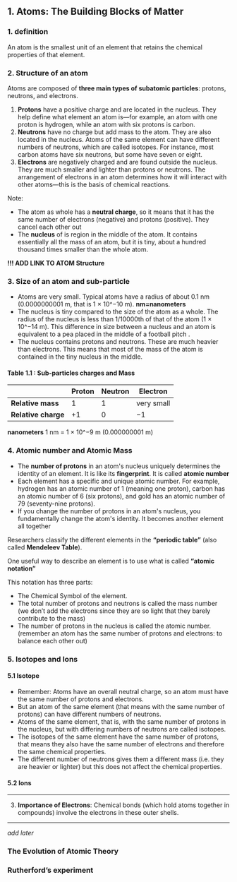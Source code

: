 ## 1. Atoms: The Building Blocks of Matter

### 1. definition 

 An atom is the smallest unit of an element that retains the chemical properties of that element.

### 2. Structure of an atom 

Atoms are composed of **three main types of subatomic particles**: protons, neutrons, and electrons. 


1.	**Protons** have a positive charge and are located in the nucleus. They help define what element an atom is—for example, an atom with one proton is hydrogen, while an atom with six protons is carbon.
2.	**Neutrons** have no charge but add mass to the atom. They are also located in the nucleus. Atoms of the same element can have different numbers of neutrons, which are called isotopes. For instance, most carbon atoms have six neutrons, but some have seven or eight.
3.	**Electrons** are negatively charged and are found outside the nucleus. They are much smaller and lighter than protons or neutrons. The arrangement of electrons in an atom determines how it will interact with other atoms—this is the basis of chemical reactions.

Note:
 - The atom as whole has a **neutral charge**, so it means that it has the same number of electrons (negative) and protons (positive). They cancel each other out 
 - The **nucleus** of is region in the middle of the atom. It contains essentially all the mass of an atom, but it is tiny, about a hundred thousand times smaller than the whole atom.


**!!!  ADD LINK TO ATOM Structure**

### 3. Size of an atom and sub-particle 

- Atoms are very small. Typical atoms have a radius of about 0.1 nm (0.0000000001 m, that is 1 × 10^−10 m). **nm=nanometers**
- The nucleus is tiny compared to the size of the atom as a whole. The radius of the nucleus is less than 1/10000th of that of the atom (1 × 10^−14 m). This difference in size between a nucleus and an atom is equivalent to a pea placed in the middle of a football pitch .
- The nucleus contains protons and neutrons. These are much heavier than electrons. This means that most of the mass of the atom is contained in the tiny nucleus in the middle.

#### Table 1.1 : Sub-particles charges and Mass 

|            | Proton | Neutron | Electron     |
|------------|--------|---------|-------------|
| **Relative mass**   | 1      | 1       | very small   |
| **Relative charge** | +1     | 0       | −1           |

**nanometers**
1 nm = 1 × 10^−9 m (0.000000001 m)


### 4. Atomic number and Atomic Mass 

- The **number of protons** in an atom's nucleus uniquely determines the identity of an element. It is like its **fingerprint**. It is called **atomic number**
- Each element has a specific and unique atomic number. For example, hydrogen has an atomic number of 1 (meaning one proton), carbon has an atomic number of 6 (six protons), and gold has an atomic number of 79 (seventy-nine protons).
- If you change the number of protons in an atom's nucleus, you fundamentally change the atom's identity. It becomes another element all together

Researchers classify the different elements in the **“periodic table”** (also called **Mendeleev Table**). 

One useful way to describe an element is to use what is called **“atomic notation”**

This notation has three parts:
-	The Chemical Symbol of the element. 
-	The total number of protons and neutrons is called the mass number (we don’t add the electrons since they are so light that they barely contribute to the mass) 
-	The number of protons in the nucleus is called the atomic number. (remember an atom has the same number of protons and electrons: to balance each other out) 

### 5. Isotopes and Ions 

#### 5.1 Isotope

 - Remember: Atoms have an overall neutral charge, so an atom must have the same number of protons and electrons.
- But an atom of the same element (that means with the same number of protons) can have different numbers of neutrons. 
- Atoms of the same element, that is, with the same number of protons in the nucleus, but with differing numbers of neutrons are called isotopes. 
- The isotopes of the same element have the same number of protons, that means they also have the same number of electrons and therefore the same chemical properties. 
- The different number of neutrons gives them a different mass (i.e. they are heavier or lighter) but this does not affect the chemical properties.

#### 5.2 Ions





---


3. **Importance of Electrons**: Chemical bonds (which hold atoms together in compounds) involve the electrons in these outer shells.


---
*add later*

### The Evolution of Atomic Theory


### Rutherford’s experiment 

